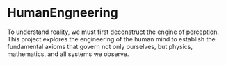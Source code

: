 # HumanEngneering
To understand reality, we must first deconstruct the engine of perception. This project explores the engineering of the human mind to establish the fundamental axioms that govern not only ourselves, but physics, mathematics, and all systems we observe.
